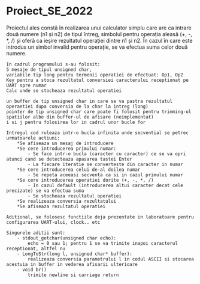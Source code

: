 # Proiect_SE_2022

Proiectul ales constă în realizarea unui calculator simplu care are ca intrare două numere (n1 și n2) de tipul întreg, simbolul pentru operația aleasă (+, -, *, /) și oferă ca ieșire rezultatul operației dintre n1 și n2. În cazul în care este introdus un simbol invalid pentru operație, se va efectua suma celor două numere.





	In cadrul programului s-au folosit:
	5 mesaje de tipul unsigned char,
	variabile tip long pentru termenii operatiei de efectuat: Op1, Op2
	Key pentru a stoca rezultatul conversiei caracterului receptionat pe UART spre numar
	Calc unde se stocheaza rezultatul operatiei
	
	un buffer de tip unsigned char in care se va pastra rezultatul operaetiei dupa conversia de la char la intreg (long)
	pointer de tip unsigned char care poate fi folosit pentru trimming-ul spatiilor albe din buffer-ul de afisare (neimplementat)
	i si j pentru folosirea lor in cadrul unor bucle for
	
	Intregul cod ruleaza intr-o bucla infinita unde secvential se petrec urmatoarele actiuni:
		*Se afiseaza un mesaj de introducere
		*Se cere introducerea primului numar:
			- Se face intr-o bucla (caracter cu caracter) ce se va opri atunci cand se detecteaza apasarea tastei Enter
			- La fiecare iteratie se converteste din caracter in numar
		*Se cere introducerea celui de-al doilea numar
			- Se repeta aceeasi secventa ca si in cazul primului numar
		*Se cere introducerea operatiei dorite (+, -, *, /)
			- In cazul default (introducerea altui caracter decat cele precizate) se va efectua suma
			- Se stocheaza rezultatul operatiei
		*Se realizeaza conversia rezultatului
		*Se afiseaza rezultatul operatiei
		
	Aditional, se folosesc functiile deja prezentate in laboratoare pentru configurarea UART-ului, clock.. etc
	
	Singurele aditii sunt:
		- stdout_getchar(unsigned char echo):
			echo = 0 sau 1; pentru 1 se va trimite inapoi caracterul receptionat, altfel nu
		- LongToStr(long l, unsigned char* buffer):
			realizeaza conversia parametrului l in codul ASCII si stocarea acestuia in buffer in vederea afisarii ulterioare
		- void br()
			trimite newline si carriage return
	

